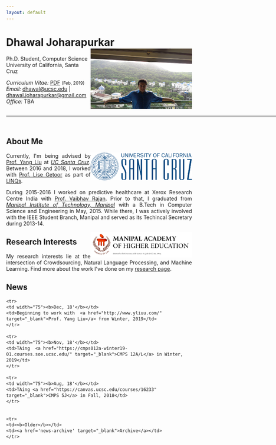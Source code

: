 ```yaml
---
layout: default
---
```


<!-- {% include image.html url="/images/me2.jpeg" caption="Dhawal Joharapurkar" width=275 align="right" %} -->


# Dhawal Joharapurkar  <a href="/images/me2.jpeg" target="_blank"><img src="images/me2.jpeg" alt="Dhawal Joharapurkar" style="width:275px;" align="right"></a>
Ph.D. Student, Computer Science <br>
University of California, Santa Cruz <br>

<em>Curriculum Vitae: </em><a href="/files/CV_Dhawal.pdf" target="_blank">PDF</a>  <small>(Feb, 2019)</small> <br>
<em>Email: </em><a href="mailto:dhawal@ucsc.edu">dhawal@ucsc.edu</a> | <a href="mailto:dhawal.joharapurkar@gmail.com">dhawal.joharapurkar@gmail.com</a> <br>
<em>Office: </em>TBA<br>
<br>
<!-- <p><a href="http://doodle.com/dhawaljoh" target="_blank">Meet me!</a> | <a href="http://flask.io/yoUm1" target="_blank">Assign me a task!</a> (please let me know you've added something!)</p> -->
<hr width="900px">

<hr style="height:10pt; visibility:hidden;" />

## About Me
<a href="http://www.ucsc.edu/" target="_blank"><img src="images/ucsc.png" alt="UCSC" style="width:275px;" align="right"></a>


<p align="justify" style="max-width:600px">
Currently, I'm being advised by <a href="http://www.yliuu.com/" target="_blank">Prof. Yang Liu</a> at <em><a class="tosu" href="http://www.ucsc.edu/" target="_blank">UC Santa Cruz</a></em>. Between 2016 and 2018, I worked with <a href="https://getoor.soe.ucsc.edu/home" target="_blank">Prof. Lise Getoor</a> as part of <a href="https://linqs.soe.ucsc.edu/" target="_blank">LINQs</a>.</p>

<p align="justify" style="max-width:600px">During 2015-2016 I worked on predictive healthcare at Xerox Research Centre India with  <a href="https://www.iiitb.ac.in/faculty_page.php?name=vaibhavrajan" target="_blank">Prof. Vaibhav Rajan</a>. Prior to that, I graduated from <em><a class="tosu" href="http://manipal.edu/mu.html" target="_blank">Manipal Institute of Technology, Manipal</a></em> with a B.Tech in Computer Science and Engineering in May, 2015. While there, I was actively involved with the IEEE Student Branch, Manipal and served as its Techincal Secretary during 2013-14.</p>

<a href="http://manipal.edu/mu.html" target="_blank"><img src="images/mit.jpg" alt="MIT, Manipal" style="width:275px;" align="right"></a>

## Research Interests
<p align="justify" style="max-width:600px">
My research interests lie at the intersection of Crowdsourcing, Natural Language Processing, and Machine Learning. Find more about the work I've done on my  <a href="/research/" target="_blank">research page</a>.
</p>
<!-- <center> <em><a class="tosu"> Scroll down for news! </a></em></center> -->

## News

<table style="white-space: nowrap;">

	<tr>
	<td width="75"><b>Dec, 18'</b></td>
	<td>Beginning to work with  <a href="http://www.yliuu.com/" target="_blank">Prof. Yang Liu</a> from Winter, 2019</td>
	</tr>

	<tr>
	<td width="75"><b>Nov, 18'</b></td>
	<td>TAing  <a href="https://cmps012a-winter19-01.courses.soe.ucsc.edu/" target="_blank">CMPS 12A/L</a> in Winter, 2019</td>
	</tr>

	<tr>
	<td width="75"><b>Aug, 18'</b></td>
	<td>TAing <a href="https://canvas.ucsc.edu/courses/16233" target="_blank">CMPS 5J</a> in Fall, 2018</td>
	</tr>


	<tr>
	<td><b>Older</b></td>
	<td><a href='news-archive' target="_blank">Archive</a></td>
	</tr>
</table>
